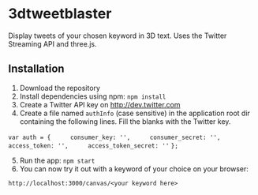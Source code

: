 3dtweetblaster
==============
Display tweets of your chosen keyword in 3D text. Uses the Twitter Streaming API and three.js.

Installation
------------
1. Download the repository
2. Install dependencies using npm: `npm install`
3. Create a Twitter API key on http://dev.twitter.com
4. Create a file named `authInfo` (case sensitive) in the application root dir containing the following lines. Fill the blanks with the Twitter key.

`var auth = {`
`     consumer_key: '',`
`     consumer_secret: '',`
`     access_token: '',`
`     access_token_secret: ''`
`};`

5. Run the app: `npm start`
6. You can now try it out with a keyword of your choice on your browser: 

`http://localhost:3000/canvas/<your keyword here>`

